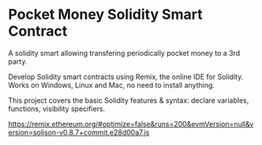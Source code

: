 # Pocket Money Solidity Smart Contract
A solidity smart allowing transfering periodically pocket money to a 3rd party. 

Develop Solidity smart contracts using Remix, the online IDE for Solidity. Works on Windows, Linux and Mac, no need to install anything. 

This project covers the basic Solidity features & syntax: declare variables, functions, visibility specifiers. 

https://remix.ethereum.org/#optimize=false&runs=200&evmVersion=null&version=soljson-v0.8.7+commit.e28d00a7.js
